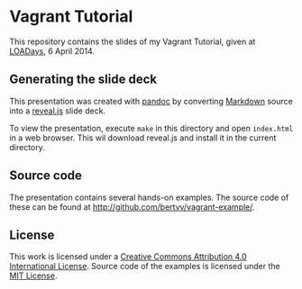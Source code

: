 # Vagrant Tutorial

This repository contains the slides of my Vagrant Tutorial, given at [LOADays](http://loadays.org/), 6 April 2014.

## Generating the slide deck

This presentation was created with [pandoc](http://pandoc.org/) by converting [Markdown](https://daringfireball.net/projects/markdown/) source into a [reveal.js](http://lab.hakim.se/reveal-js/#/) slide deck.

To view the presentation, execute `make` in this directory and open `index.html` in a web browser. This wil download reveal.js and install it in the current directory.

## Source code

The presentation contains several hands-on examples. The source code of these can be found at <http://github.com/bertvv/vagrant-example/>.

## License

This work is licensed under a [Creative Commons Attribution 4.0 International License](http://creativecommons.org/licenses/by/4.0/). Source code of the examples is licensed under the [MIT License](http://opensource.org/licenses/mit-license.php).

